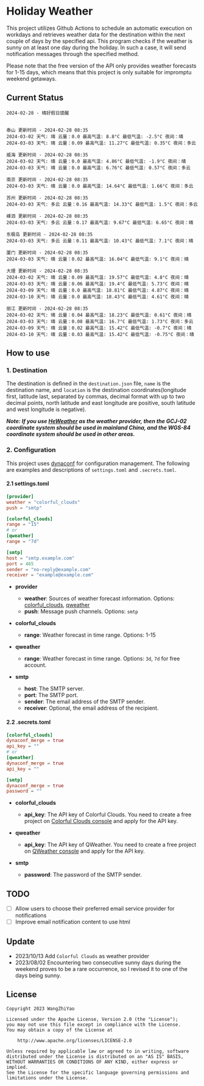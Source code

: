 # Holiday Weather

This project utilizes Github Actions to schedule an automatic execution on workdays and retrieves weather data for the destination within the next couple of days by the  specified api.
This program checks if the weather is sunny on at least one day during the holiday. In such a case, it will send notification messages through the specified method.

Please note that the free version of the API only provides weather forecasts for 1-15 days, which means that this project is only suitable for impromptu weekend getaways.

## Current Status

```
2024-02-28 - 晴好假日提醒


泰山 更新时间 - 2024-02-28 08:35
2024-03-02 天气: 晴 云量：0.0 最高气温: 8.8°C 最低气温: -2.5°C 夜间：晴
2024-03-03 天气: 晴 云量：0.09 最高气温: 11.27°C 最低气温: 0.35°C 夜间：多云

威海 更新时间 - 2024-02-28 08:35
2024-03-02 天气: 晴 云量：0.0 最高气温: 4.86°C 最低气温: -1.9°C 夜间：晴
2024-03-03 天气: 晴 云量：0.0 最高气温: 6.76°C 最低气温: 0.57°C 夜间：多云

南京 更新时间 - 2024-02-28 08:35
2024-03-03 天气: 晴 云量：0.0 最高气温: 14.64°C 最低气温: 1.66°C 夜间：多云

苏州 更新时间 - 2024-02-28 08:35
2024-03-03 天气: 多云 云量：0.16 最高气温: 14.33°C 最低气温: 1.5°C 夜间：多云

嵊泗 更新时间 - 2024-02-28 08:35
2024-03-03 天气: 多云 云量：0.17 最高气温: 9.67°C 最低气温: 6.65°C 夜间：晴

东极岛 更新时间 - 2024-02-28 08:35
2024-03-03 天气: 多云 云量：0.11 最高气温: 10.43°C 最低气温: 7.1°C 夜间：晴

厦门 更新时间 - 2024-02-28 08:35
2024-03-03 天气: 晴 云量：0.02 最高气温: 16.04°C 最低气温: 9.1°C 夜间：晴

大理 更新时间 - 2024-02-28 08:35
2024-03-02 天气: 晴 云量：0.09 最高气温: 19.57°C 最低气温: 4.8°C 夜间：晴
2024-03-03 天气: 晴 云量：0.06 最高气温: 19.4°C 最低气温: 5.73°C 夜间：晴
2024-03-09 天气: 晴 云量：0.0 最高气温: 18.81°C 最低气温: 4.87°C 夜间：晴
2024-03-10 天气: 晴 云量：0.0 最高气温: 18.43°C 最低气温: 4.61°C 夜间：晴

丽江 更新时间 - 2024-02-28 08:35
2024-03-02 天气: 晴 云量：0.04 最高气温: 18.23°C 最低气温: 0.61°C 夜间：晴
2024-03-03 天气: 晴 云量：0.08 最高气温: 16.7°C 最低气温: 1.73°C 夜间：多云
2024-03-09 天气: 晴 云量：0.02 最高气温: 15.42°C 最低气温: -0.7°C 夜间：晴
2024-03-10 天气: 晴 云量：0.03 最高气温: 15.42°C 最低气温: -0.75°C 夜间：晴

```

## How to use

### 1. Destination

The destination is defined in the `destination.json` file, `name` is the destination name, and `location` is the destination coordinates(longitude first, latitude last, separated by commas, decimal format with up to two decimal points, north latitude and east longitude are positive, south latitude and west longitude is negative).

***Note: If you use [HeWeather](https://dev.qweather.com/docs/) as the weather provider, then the GCJ-02 coordinate system should be used in mainland China, and the WGS-84 coordinate system should be used in other areas.***

### 2. Configuration

This project uses [dynaconf](https://github.com/dynaconf/dynaconf) for configuration management. The following are examples and descriptions of `settings.toml`  and `.secrets.toml`.

#### 2.1 settings.toml

```toml
[provider]
weather = "colorful_clouds"
push = "smtp"

[colorful_clouds]
range = "15"
# or
[qweather]
range = "7d"

[smtp]
host = "smtp.example.com"
port = 465
sender = "no-reply@example.com"
receiver = "example@example.com"
```
- **provider**
  - **weather**: Sources of weather forecast information. Options: [colorful_clouds](https://docs.caiyunapp.com/docs/daily), [qweather](https://dev.qweather.com/docs/api/weather/weather-daily-forecast/)
  - **push**: Message push channels. Options: `smtp`

- **colorful_clouds**
  - **range**:  Weather forecast in time range. Options: 1-15

- **qweather**
  - **range**: Weather forecast in time range. Options: `3d`, `7d` for free account.

- **smtp**
  - **host**: The SMTP server.
  - **port**: The SMTP port.
  - **sender**: The email address of the SMTP sender.
  - **receiver**: Optional, the email address of the recipient.

#### 2.2 .secrets.toml

```toml
[colorful_clouds]
dynaconf_merge = true
api_key = ""
# or
[qweather]
dynaconf_merge = true
api_key = ""

[smtp]
dynaconf_merge = true
password = ""
```

- **colorful_clouds**
  - **api_key**:  The API key of Colorful Clouds. You need to create a free project on [Colorful Clouds console](https://platform.caiyunapp.com/dashboard/index) and apply for the API key.

- **qweather**
  - **api_key**: The API key of QWeather. You need to create a free project on [QWeather console](https://console.qweather.com/#/console) and apply for the API key.

- **smtp**
  - **password**: The password of the SMTP sender.


## TODO

- [ ] Allow users to choose their preferred email service provider for notifications
- [ ] Improve email notification content to use html

## Update
- 2023/10/13 Add `Colorful Clouds` as weather provider 
- 2023/08/02 Encountering two consecutive sunny days during the weekend proves to be a rare occurrence, so I revised it to one of the days being sunny.

## License

    Copyright 2023 WangZhiYao
    
    Licensed under the Apache License, Version 2.0 (the "License");
    you may not use this file except in compliance with the License.
    You may obtain a copy of the License at
    
        http://www.apache.org/licenses/LICENSE-2.0
    
    Unless required by applicable law or agreed to in writing, software
    distributed under the License is distributed on an "AS IS" BASIS,
    WITHOUT WARRANTIES OR CONDITIONS OF ANY KIND, either express or implied.
    See the License for the specific language governing permissions and
    limitations under the License.
